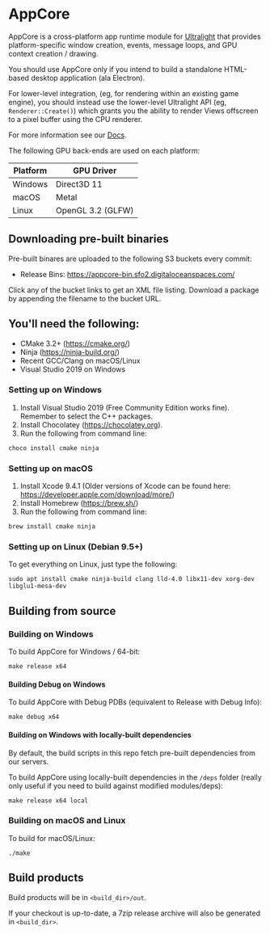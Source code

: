 # AppCore

AppCore is a cross-platform app runtime module for [Ultralight](http://github.com/ultralight-ux/Ultralight)
that provides platform-specific window creation, events, message loops, and GPU context creation / drawing.

You should use AppCore only if you intend to build a standalone HTML-based desktop application (ala Electron).

For lower-level integration, (eg, for rendering within an existing game engine), you should instead use the
lower-level Ultralight API (eg, `Renderer::Create()`) which grants you the ability to render Views offscreen
to a pixel buffer using the CPU renderer.

For more information see our [Docs](https://docs.ultralig.ht).

The following GPU back-ends are used on each platform: 

| Platform | GPU Driver        | 
|----------|-------------------|
| Windows  | Direct3D 11       |
| macOS    | Metal             |
| Linux    | OpenGL 3.2 (GLFW) | 

## Downloading pre-built binaries

Pre-built binares are uploaded to the following S3 buckets every commit:
 * Release Bins: https://appcore-bin.sfo2.digitaloceanspaces.com/

Click any of the bucket links to get an XML file listing. Download a package by appending the filename to the bucket URL.

## You'll need the following:

 * CMake 3.2+ (https://cmake.org/)
 * Ninja (https://ninja-build.org/)
 * Recent GCC/Clang on macOS/Linux
 * Visual Studio 2019 on Windows
 
### Setting up on Windows

1. Install Visual Studio 2019 (Free Community Edition works fine). Remember to select the C++ packages.
2. Install Chocolatey (https://chocolatey.org).
3. Run the following from command line: 

```
choco install cmake ninja
```

### Setting up on macOS

1. Install Xcode 9.4.1 (Older versions of Xcode can be found here: https://developer.apple.com/download/more/)
2. Install Homebrew (https://brew.sh/)
3. Run the following from command line:

```
brew install cmake ninja
```
 
### Setting up on Linux (Debian 9.5+)
 
To get everything on Linux, just type the following:
 
```
sudo apt install cmake ninja-build clang lld-4.0 libx11-dev xorg-dev libglu1-mesa-dev
```
    
## Building from source
 
### Building on Windows

To build AppCore for Windows / 64-bit:

```
make release x64
```

#### Building Debug on Windows

To build AppCore with Debug PDBs (equivalent to Release with Debug Info):

```
make debug x64
```

#### Building on Windows with locally-built dependencies

By default, the build scripts in this repo fetch pre-built dependencies from our servers.

To build AppCore using locally-built dependencies in the `/deps` folder (really only useful
if you need to build against modified modules/deps):

```
make release x64 local
```

### Building on macOS and Linux

To build for macOS/Linux:

```
./make
```

## Build products

Build products will be in `<build_dir>/out`.

If your checkout is up-to-date, a 7zip release archive will also be generated in `<build_dir>`.
